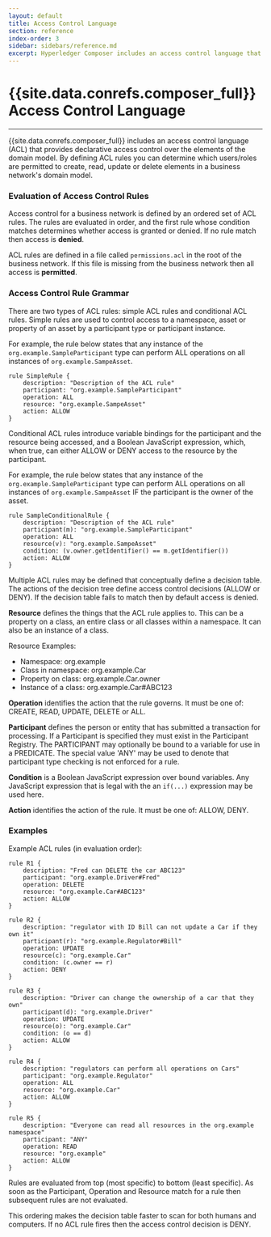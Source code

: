 ```yaml
---
layout: default
title: Access Control Language
section: reference
index-order: 3
sidebar: sidebars/reference.md
excerpt: Hyperledger Composer includes an access control language that provides declarative access control over the elements of the domain model. 
---
```


# {{site.data.conrefs.composer_full}} Access Control Language

---

{{site.data.conrefs.composer_full}} includes an access control language (ACL) that provides declarative access control over the elements of the domain model. By defining ACL rules you can determine which users/roles are permitted to create, read, update or delete elements in a business network's domain model.

### Evaluation of Access Control Rules

Access control for a business network is defined by an ordered set of ACL rules. The rules are evaluated in order, and the first rule whose condition matches determines whether access is granted or denied. If no rule match then access is **denied**.

ACL rules are defined in a file called `permissions.acl` in the root of the business network. If this file is missing from the business network then all access is **permitted**.

### Access Control Rule Grammar

There are two types of ACL rules: simple ACL rules and conditional ACL rules. Simple rules are used to control access to a namespace, asset or property of an asset by a participant type or participant instance.

For example, the rule below states that any instance of the `org.example.SampleParticipant` type can perform ALL operations on all instances of `org.example.SampeAsset`.

````
rule SimpleRule {
    description: "Description of the ACL rule"
    participant: "org.example.SampleParticipant"
    operation: ALL
    resource: "org.example.SampeAsset"
    action: ALLOW
}
````

Conditional ACL rules introduce variable bindings for the participant and the resource being accessed, and a Boolean JavaScript expression, which, when true, can either ALLOW or DENY access to the resource by the participant.

For example, the rule below states that any instance of the `org.example.SampleParticipant` type can perform ALL operations on all instances of `org.example.SampeAsset` IF the participant is the owner of the asset.

````
rule SampleConditionalRule {
    description: "Description of the ACL rule"
    participant(m): "org.example.SampleParticipant"
    operation: ALL
    resource(v): "org.example.SampeAsset"
    condition: (v.owner.getIdentifier() == m.getIdentifier())
    action: ALLOW
}
````

Multiple ACL rules may be defined that conceptually define a decision table. The actions of the decision tree define access control decisions (ALLOW or DENY). If the decision table fails to match then by default access is denied.

**Resource** defines the things that the ACL rule applies to. This can be a property on a class, an entire class or all classes within a namespace. It can also be an instance of a class.

Resource Examples:
- Namespace: org.example
- Class in namespace: org.example.Car
- Property on class: org.example.Car.owner
- Instance of a class: org.example.Car#ABC123

**Operation** identifies the action that the rule governs. It must be one of: CREATE, READ, UPDATE, DELETE or ALL.

**Participant** defines the person or entity that has submitted a transaction for processing. If a Participant is specified they must exist in the Participant Registry. The PARTICIPANT may optionally be bound to a variable for use in a PREDICATE. The special value 'ANY' may be used to denote that participant type checking is not enforced for a rule.

**Condition** is a Boolean JavaScript expression over bound variables. Any JavaScript expression that is legal with the an `if(...)` expression may be used here.

**Action** identifies the action of the rule. It must be one of: ALLOW, DENY.

### Examples

Example ACL rules (in evaluation order):

```
rule R1 {
    description: "Fred can DELETE the car ABC123"
    participant: "org.example.Driver#Fred"
    operation: DELETE
    resource: "org.example.Car#ABC123"
    action: ALLOW
}

rule R2 {
    description: "regulator with ID Bill can not update a Car if they own it"
    participant(r): "org.example.Regulator#Bill"
    operation: UPDATE
    resource(c): "org.example.Car"
    condition: (c.owner == r)
    action: DENY
}

rule R3 {
    description: "Driver can change the ownership of a car that they own"
    participant(d): "org.example.Driver"
    operation: UPDATE
    resource(o): "org.example.Car"
    condition: (o == d)
    action: ALLOW
}

rule R4 {
    description: "regulators can perform all operations on Cars"
    participant: "org.example.Regulator"
    operation: ALL
    resource: "org.example.Car"
    action: ALLOW
}

rule R5 {
    description: "Everyone can read all resources in the org.example namespace"
    participant: "ANY"
    operation: READ
    resource: "org.example"
    action: ALLOW
}
```

Rules are evaluated from top (most specific) to bottom (least specific). As soon as the Participant, Operation and Resource match for a rule then subsequent rules are not evaluated.

This ordering makes the decision table faster to scan for both humans and computers. If no ACL rule fires then the access control decision is DENY.

